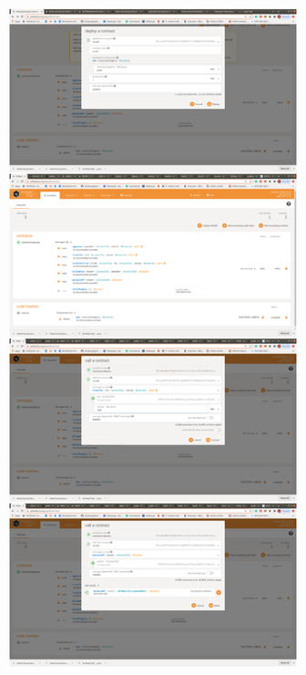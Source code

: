 
![Image of deploy](https://github.com/kafcioo/polkadot-hackathon/blob/master/deploy-ERC20/Screenshot%20from%202020-10-24%2021-25-09.png)
![Image of interface](https://github.com/kafcioo/polkadot-hackathon/blob/master/deploy-ERC20/Screenshot%20from%202020-10-24%2020-46-10.png)
![Image of transfer](https://github.com/kafcioo/polkadot-hackathon/blob/master/deploy-ERC20/Screenshot%20from%202020-10-24%2020-49-53.png)
![Image of balance](https://github.com/kafcioo/polkadot-hackathon/blob/master/deploy-ERC20/Screenshot%20from%202020-10-24%2020-50-27.png)
